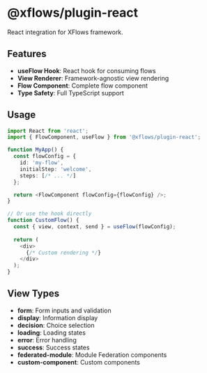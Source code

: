 # @xflows/plugin-react

React integration for XFlows framework.

## Features

- **useFlow Hook**: React hook for consuming flows
- **View Renderer**: Framework-agnostic view rendering
- **Flow Component**: Complete flow component
- **Type Safety**: Full TypeScript support

## Usage

```typescript
import React from 'react';
import { FlowComponent, useFlow } from '@xflows/plugin-react';

function MyApp() {
  const flowConfig = {
    id: 'my-flow',
    initialStep: 'welcome',
    steps: [/* ... */]
  };

  return <FlowComponent flowConfig={flowConfig} />;
}

// Or use the hook directly
function CustomFlow() {
  const { view, context, send } = useFlow(flowConfig);
  
  return (
    <div>
      {/* Custom rendering */}
    </div>
  );
}
```

## View Types

- **form**: Form inputs and validation
- **display**: Information display
- **decision**: Choice selection
- **loading**: Loading states
- **error**: Error handling
- **success**: Success states
- **federated-module**: Module Federation components
- **custom-component**: Custom components
